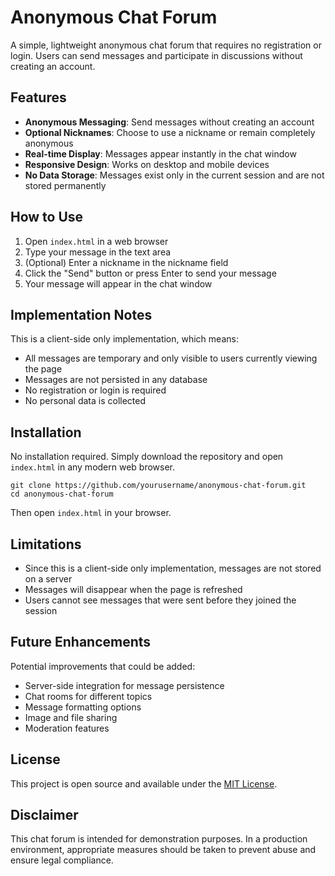 # Anonymous Chat Forum

A simple, lightweight anonymous chat forum that requires no registration or login. Users can send messages and participate in discussions without creating an account.

## Features

- **Anonymous Messaging**: Send messages without creating an account
- **Optional Nicknames**: Choose to use a nickname or remain completely anonymous
- **Real-time Display**: Messages appear instantly in the chat window
- **Responsive Design**: Works on desktop and mobile devices
- **No Data Storage**: Messages exist only in the current session and are not stored permanently

## How to Use

1. Open `index.html` in a web browser
2. Type your message in the text area
3. (Optional) Enter a nickname in the nickname field
4. Click the "Send" button or press Enter to send your message
5. Your message will appear in the chat window

## Implementation Notes

This is a client-side only implementation, which means:
- All messages are temporary and only visible to users currently viewing the page
- Messages are not persisted in any database
- No registration or login is required
- No personal data is collected

## Installation

No installation required. Simply download the repository and open `index.html` in any modern web browser.

```
git clone https://github.com/yourusername/anonymous-chat-forum.git
cd anonymous-chat-forum
```

Then open `index.html` in your browser.

## Limitations

- Since this is a client-side only implementation, messages are not stored on a server
- Messages will disappear when the page is refreshed
- Users cannot see messages that were sent before they joined the session

## Future Enhancements

Potential improvements that could be added:

- Server-side integration for message persistence
- Chat rooms for different topics
- Message formatting options
- Image and file sharing
- Moderation features

## License

This project is open source and available under the [MIT License](LICENSE).

## Disclaimer

This chat forum is intended for demonstration purposes. In a production environment, appropriate measures should be taken to prevent abuse and ensure legal compliance.